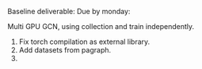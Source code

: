 Baseline deliverable:
Due by monday:

Multi GPU GCN, using collection and train independently.
1. Fix torch compilation as external library. 
2. Add datasets from pagraph.
3.
